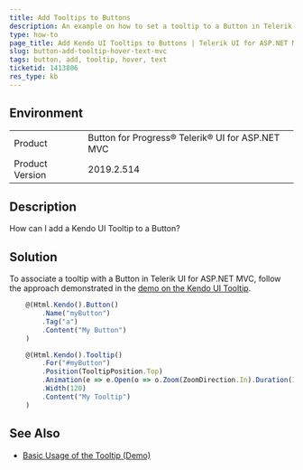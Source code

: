 ```yaml
---
title: Add Tooltips to Buttons
description: An example on how to set a tooltip to a Button in Telerik UI for ASP.NET MVC.
type: how-to
page_title: Add Kendo UI Tooltips to Buttons | Telerik UI for ASP.NET MVC Button
slug: button-add-tooltip-hover-text-mvc
tags: button, add, tooltip, hover, text
ticketid: 1413806
res_type: kb
---
```


## Environment

<table>
 <tr>
  <td>Product</td>
  <td>Button for Progress® Telerik® UI for ASP.NET MVC</td>
 </tr>
 <tr>
  <td>Product Version</td>
  <td>2019.2.514</td>
 </tr>
</table>

## Description

How can I add a Kendo UI Tooltip to a Button?

## Solution

To associate a tooltip with a Button in Telerik UI for ASP.NET MVC, follow the approach demonstrated in the [demo on the Kendo UI Tooltip](https://demos.telerik.com/aspnet-mvc/tooltip/index).  

```javascript
    @(Html.Kendo().Button()
        .Name("myButton")
        .Tag("a")
        .Content("My Button")
    )

    @(Html.Kendo().Tooltip()
        .For("#myButton")
        .Position(TooltipPosition.Top)
        .Animation(e => e.Open(o => o.Zoom(ZoomDirection.In).Duration(150)))
        .Width(120)
        .Content("My Tooltip")
    )
```

## See Also

* [Basic Usage of the Tooltip (Demo)](https://demos.telerik.com/aspnet-mvc/tooltip/index)
